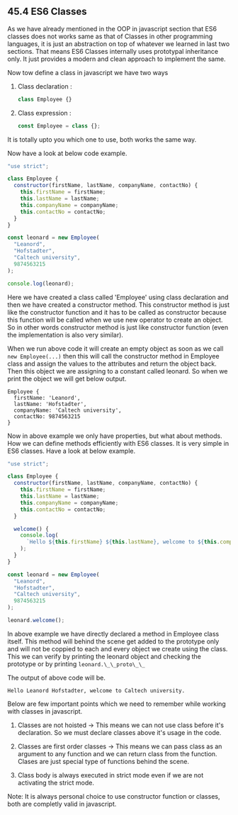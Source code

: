 ## 45.4 ES6 Classes

As we have already mentioned in the OOP in javascript section that ES6 classes does not works same as that of Classes in other programming languages, it is just an abstraction on top of whatever we learned in last two sections. That means ES6 Classes internally uses prototypal inheritance only. It just provides a modern and clean approach to implement the same.

Now tow define a class in javascript we have two ways

1. Class declaration :

   ```javascript
   class Employee {}
   ```

2. Class expression :
   ```javascript
   const Employee = class {};
   ```

It is totally upto you which one to use, both works the same way.

Now have a look at below code example.

```javascript
"use strict";

class Employee {
  constructor(firstName, lastName, companyName, contactNo) {
    this.firstName = firstName;
    this.lastName = lastName;
    this.companyName = companyName;
    this.contactNo = contactNo;
  }
}

const leonard = new Employee(
  "Leanord",
  "Hofstadter",
  "Caltech university",
  9874563215
);

console.log(leonard);
```

Here we have created a class called 'Employee' using class declaration and then we have created a constructor method. This constructor method is just like the constructor function and it has to be called as constructor because this function will be called when we use new operator to create an object. So in other words constructor method is just like constructor function (even the implementation is also very similar).

When we run above code it will create an empty object as soon as we call `new Employee(...)` then this will call the constructor method in Employee class and assign the values to the attributes and return the object back. Then this object we are assigning to a constant called leonard. So when we print the object we will get below output.

```
Employee {
  firstName: 'Leanord',
  lastName: 'Hofstadter',
  companyName: 'Caltech university',
  contactNo: 9874563215
}
```

Now in above example we only have properties, but what about methods. How we can define methods efficiently with ES6 classes. It is very simple in ES6 classes. Have a look at below example.

```javascript
"use strict";

class Employee {
  constructor(firstName, lastName, companyName, contactNo) {
    this.firstName = firstName;
    this.lastName = lastName;
    this.companyName = companyName;
    this.contactNo = contactNo;
  }

  welcome() {
    console.log(
      `Hello ${this.firstName} ${this.lastName}, welcome to ${this.companyName}.`
    );
  }
}

const leonard = new Employee(
  "Leanord",
  "Hofstadter",
  "Caltech university",
  9874563215
);

leonard.welcome();
```

In above example we have directly declared a method in Employee class itself. This method will behind the scene get added to the prototype only and will not be coppied to each and every object we create using the class. This we can verify by printing the leonard object and checking the prototype or by printing `leonard.\_\_proto\_\_`

The output of above code will be.

```
Hello Leanord Hofstadter, welcome to Caltech university.
```

Below are few important points which we need to remember while working with classes in javascript.

1. Classes are not hoisted -> This means we can not use class before it's declaration. So we must declare classes above it's usage in the code.

2. Classes are first order classes -> This means we can pass class as an argument to any function and we can return class from the function. Clases are just special type of functions behind the scene.

3. Class body is always executed in strict mode even if we are not activating the strict mode.

Note: It is always personal choice to use constructor function or classes, both are completly valid in javascript.
